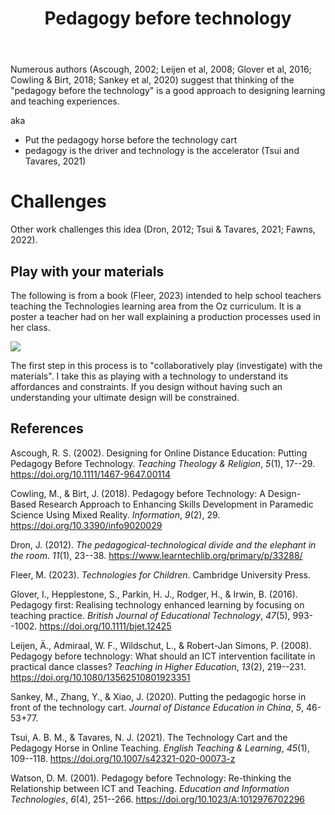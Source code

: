 ﻿---
backlinks:
- title: 'Orchestrating entangled relations to break the iron triangle: examples from
    a LMS migration'
  url: /share/blog/2022/orchestrating-entangled-relations.html
- title: 'Consistency: Low floor and low ceiling'
  url: /share/blog/2021/consistency-low-floor-low-ceiling.html
- title: 'Exploring conceptions of technology: Implications for learning, teaching,
    and meso-level practitioners'
  url: /sense/Paper-Ideas/ascilite-2021-exploring-conceptions-of-technology.html
- title: 'Exploring conceptions of technology: Implications for learning, teaching,
    and meso-level practitioners'
  url: /sense/Paper-Ideas/exploring-conceptions-of-technology.html
- title: My approach to teaching digital technologies
  url: /sense/Teaching/Mathematics/my-approach-to-teaching-digital-technologies.html
- title: Mathematical problem solving
  url: /sense/Teaching/Mathematics/mathematical-problem-solving.html
title: Pedagogy before technology
---
Numerous authors (Ascough, 2002; Leijen et al, 2008; Glover et al, 2016; Cowling & Birt, 2018; Sankey et al, 2020) suggest that thinking of the "pedagogy before the technology" is a good approach to designing learning and teaching experiences.

aka 

- Put the pedagogy horse before the technology cart 
- pedagogy is the driver and technology is the accelerator (Tsui and Tavares, 2021)

# Challenges

Other work challenges this idea (Dron, 2012; Tsui & Tavares, 2021; Fawns, 2022).

## Play with your materials

The following is from a book (Fleer, 2023) intended to help school teachers teaching the Technologies learning area from the Oz curriculum. It is a poster a teacher had on her wall explaining a production processes used in her class.

![](https://djon.es/assets/memex/sense/Design/images/productionProccesses.png)

The first step in this process is to "collaboratively play (investigate) with the materials". I take this as playing with a technology to understand its affordances and constraints. If you design without having such an understanding your ultimate design will be constrained.

## References

Ascough, R. S. (2002). Designing for Online Distance Education: Putting Pedagogy Before Technology. *Teaching Theology & Religion*, *5*(1), 17--29. <https://doi.org/10.1111/1467-9647.00114>

Cowling, M., & Birt, J. (2018). Pedagogy before Technology: A Design-Based Research Approach to Enhancing Skills Development in Paramedic Science Using Mixed Reality. *Information*, *9*(2), 29. <https://doi.org/10.3390/info9020029>

Dron, J. (2012). *The pedagogical-technological divide and the elephant in the room*. *11*(1), 23--38. <https://www.learntechlib.org/primary/p/33288/>

Fleer, M. (2023). *Technologies for Children*. Cambridge University Press.

Glover, I., Hepplestone, S., Parkin, H. J., Rodger, H., & Irwin, B. (2016). Pedagogy first: Realising technology enhanced learning by focusing on teaching practice. *British Journal of Educational Technology*, *47*(5), 993--1002. <https://doi.org/10.1111/bjet.12425>

Leijen, Ä., Admiraal, W. F., Wildschut, L., & Robert-Jan Simons, P. (2008). Pedagogy before technology: What should an ICT intervention facilitate in practical dance classes? *Teaching in Higher Education*, *13*(2), 219--231. <https://doi.org/10.1080/13562510801923351>

Sankey, M., Zhang, Y., & Xiao, J. (2020). Putting the pedagogic horse in front of the technology cart. *Journal of Distance Education in China*, *5*, 46-53+77.

Tsui, A. B. M., & Tavares, N. J. (2021). The Technology Cart and the Pedagogy Horse in Online Teaching. *English Teaching & Learning*, *45*(1), 109--118. <https://doi.org/10.1007/s42321-020-00073-z>

Watson, D. M. (2001). Pedagogy before Technology: Re-thinking the Relationship between ICT and Teaching. *Education and Information Technologies*, *6*(4), 251--266. <https://doi.org/10.1023/A:1012976702296>